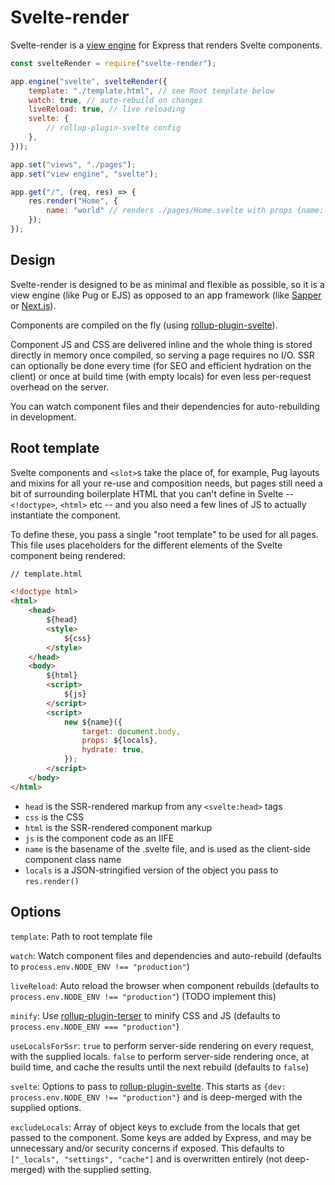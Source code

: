 Svelte-render
=============

Svelte-render is a [view engine](https://expressjs.com/en/guide/using-template-engines.html) for Express that renders Svelte components.

```javascript
const svelteRender = require("svelte-render");

app.engine("svelte", svelteRender({
	template: "./template.html", // see Root template below
	watch: true, // auto-rebuild on changes
	liveReload: true, // live reloading
	svelte: {
		// rollup-plugin-svelte config
	},
}));

app.set("views", "./pages");
app.set("view engine", "svelte");

app.get("/", (req, res) => {
	res.render("Home", {
		name: "world" // renders ./pages/Home.svelte with props {name: "world"}
	});
});
```

Design
------

Svelte-render is designed to be as minimal and flexible as possible, so it is a view engine (like Pug or EJS) as opposed to an app framework (like [Sapper](https://sapper.svelte.dev) or [Next.js](https://nextjs.org)).

Components are compiled on the fly (using [rollup-plugin-svelte](https://github.com/sveltejs/rollup-plugin-svelte)).

Component JS and CSS are delivered inline and the whole thing is stored directly in memory once compiled, so serving a page requires no I/O.  SSR can optionally be done every time (for SEO and efficient hydration on the client) or once at build time (with empty locals) for even less per-request overhead on the server.

You can watch component files and their dependencies for auto-rebuilding in development.

Root template
-------------

Svelte components and `<slot>`s take the place of, for example, Pug layouts and mixins for all your re-use and composition needs, but pages still need a bit of surrounding boilerplate HTML that you can't define in Svelte -- `<!doctype>`, `<html>` etc -- and you also need a few lines of JS to actually instantiate the component.

To define these, you pass a single "root template" to be used for all pages.  This file uses placeholders for the different elements of the Svelte component being rendered:

```html
// template.html

<!doctype html>
<html>
	<head>
		${head}
		<style>
			${css}
		</style>
	</head>
	<body>
		${html}
		<script>
			${js}
		</script>
		<script>
			new ${name}({
				target: document.body,
				props: ${locals},
				hydrate: true,
			});
		</script>
	</body>
</html>
```

- `head` is the SSR-rendered markup from any `<svelte:head>` tags
- `css` is the CSS
- `html` is the SSR-rendered component markup
- `js` is the component code as an IIFE
- `name` is the basename of the .svelte file, and is used as the client-side component class name
- `locals` is a JSON-stringified version of the object you pass to `res.render()`

Options
-------

`template`: Path to root template file

`watch`: Watch component files and dependencies and auto-rebuild (defaults to `process.env.NODE_ENV !== "production"`)

`liveReload`: Auto reload the browser when component rebuilds (defaults to `process.env.NODE_ENV !== "production"`) (TODO implement this)

`minify`: Use [rollup-plugin-terser]() to minify CSS and JS (defaults to `process.env.NODE_ENV === "production"`)

`useLocalsForSsr`: `true` to perform server-side rendering on every request, with the supplied locals.  `false` to perform server-side rendering once, at build time, and cache the results until the next rebuild (defaults to `false`)

`svelte`: Options to pass to [rollup-plugin-svelte](https://github.com/sveltejs/rollup-plugin-svelte).  This starts as `{dev: process.env.NODE_ENV !== "production"}` and is deep-merged with the supplied options.

`excludeLocals`: Array of object keys to exclude from the locals that get passed to the component.  Some keys are added by Express, and may be unnecessary and/or security concerns if exposed.  This defaults to `["_locals", "settings", "cache"]` and is overwritten entirely (not deep-merged) with the supplied setting.
